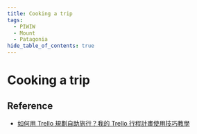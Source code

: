 ```yaml
---
title: Cooking a trip
tags:
  - PIWIW
  - Mount
  - Patagonia
hide_table_of_contents: true
---
```


# Cooking a trip

## Reference

- [如何用 Trello 規劃自助旅行？我的 Trello 行程計畫使用技巧教學](https://www.playpcesor.com/2017/06/trello-travel-plan-tips.html)
